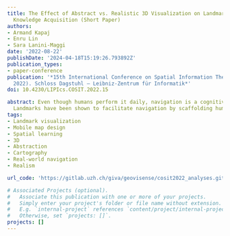 ```yaml
---
title: The Effect of Abstract vs. Realistic 3D Visualization on Landmark and Route
  Knowledge Acquisition (Short Paper)
authors:
- Armand Kapaj
- Enru Lin
- Sara Lanini-Maggi
date: '2022-08-22'
publishDate: '2024-04-18T15:19:26.793892Z'
publication_types:
- paper-conference
publication: '*15th International Conference on Spatial Information Theory (COSIT
  2022). Schloss Dagstuhl – Leibniz-Zentrum für Informatik*'
doi: 10.4230/LIPIcs.COSIT.2022.15

abstract: Even though humans perform it daily, navigation is a cognitively challenging process. 
  Landmarks have been shown to facilitate navigation by scaffolding humans’ mental representation of space. However, how landmarks can be effectively communicated to pedestrians to support spatial learning of the traversed environment remains an open question. Therefore, we assessed how the visualization of landmarks on a mobile map (i.e., abstract 3D vs. realistic 3D symbols) influences participants’ spatial learning, visual attention allocation, and cognitive load during an outdoor map-assisted navigation task. We report initial results on how exposing pedestrians to different landmark visualization styles on mobile maps while navigating along a given route in an urban environment can have differing effects on how they remember landmarks and routes. Specifically, we find that navigators better remember landmarks visualized as 3D realistic-looking symbols compared to 3D abstract landmark symbols on the mobile map. The pattern of results shows that displaying realistic 3D landmark symbols at intersections potentially helps participants to remember route directions better than with landmarks depicted as abstract 3D symbols. The presented methodological approach contributes ecologically valid insights to further understand how the design of landmarks on mobile maps could support wayfinders' spatial learning during map-assisted navigation.
tags:
- Landmark visualization
- Mobile map design
- Spatial learning
- 3D
- Abstraction
- Cartography
- Real-world navigation
- Realism

url_code: 'https://gitlab.uzh.ch/giva/geovisense/cosit2022_analyses.git'

# Associated Projects (optional).
#   Associate this publication with one or more of your projects.
#   Simply enter your project's folder or file name without extension.
#   E.g. `internal-project` references `content/project/internal-project/index.md`.
#   Otherwise, set `projects: []`.
projects: []
---
```

